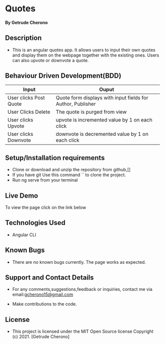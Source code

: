 # Quotes
#### By **Getrude Cherono**

## Description
- This is an angular quotes app. It allows users to input their own quotes and display them on the webpage together with the existing ones. Users can also upvote or downvote a quote.
## Behaviour Driven Development(BDD)

| Input                        | Ouput                                                                                            |
|--------------------------    |----------------------------------------------------------------------------------------------    |
| User clicks Post  Quote      | Quote form displays with input fields for Author, Publisher                                      |
| User Clicks Delete           | The quote is purged from view                                                                    |
| User clicks Upvote           | upvote is incremented value by   1 on each click                                                 |
| User clicks Downvote         | downvote is decremented value by 1 on each click                                                 |

## Setup/Installation requirements

- Clone  or download and unzip the repository from github,[]
- If you have git Use this command `` to clone the project.
- Run ng serve from your terminal

## Live Demo
To view the page click on the link below


## Technologies Used
- Angular CLI

## Known Bugs
- There are no known bugs currently. The page works as expected.

## Support and Contact Details
- For any comments,suggestions,feedback or inquiries, contact me via email:gcherono15@gmail.com


- Make contributions to the code.

## License
- This project is licensed under the MIT Open Source license Copyright (c) 2021. [Getrude Cherono]
